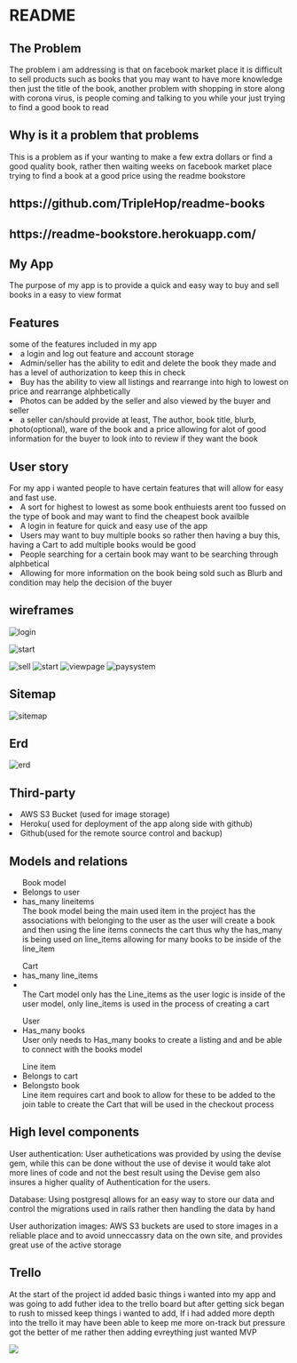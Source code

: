 # README
<h2>The Problem </h2>
The problem i am addressing is that on facebook market place it is difficult to sell products such as books that you may want to have more knowledge then just the title  of the book, another problem with shopping in store along with corona virus, is people coming and talking to you while your just trying to find a good book to read



<h2>Why is it a problem that problems</h2>
This is a problem as if your wanting to make a few extra dollars or find a good quality book, rather then waiting weeks on facebook market place trying to find a book at a good price using the readme bookstore 

<h2>https://github.com/TripleHop/readme-books</h2>
<h2>https://readme-bookstore.herokuapp.com/</h2>
<h2>My App</h2>
The purpose of my app is to provide a quick and easy way to buy and sell books in a easy to view format
<h2>Features</h2>
some of the features included in my app 
<li>a login and log out feature and account storage</li>
<li> Admin/seller has the ability to edit and delete the book they made and has a level of authorization to keep this in check </li>
<li>Buy has the ability to view all listings and rearrange into high to lowest on price and rearrange alphbetically</li>
<li>Photos can be added by the seller and also viewed by the buyer and seller </li>
<li>a seller can/should provide at least, The author, book title, blurb, photo(optional), ware of the book and a price allowing for alot of good information for the buyer to look into to review if they want the book</li>
<h2>User story</h2>
For my app i wanted people to have certain features that will allow for easy and fast use.
<li>A sort for highest to lowest as some book enthuiests arent too fussed on the type of book and may want to find the cheapest book availble</li>
<li>A login in feature for quick and easy use of the app</li>
<li>Users may want to buy multiple books so rather then having a buy this, having a Cart to add multiple books would be good</li>
<li>People searching for a certain book may want to be searching through alphbetical</li>
<li>Allowing for more information on the book being sold such as Blurb and condition may help the decision of the buyer</li>
<h2>wireframes</h2>

![login](photo/login.png)

![start](photo/startpage.png)

![sell](photo/sellbook.png)
![start](photo/startpage.png)
![viewpage](photo/viewpage.png)
![paysystem](photo/paysystem.png)

<h2>Sitemap</h2>

![sitemap](photo/sitemap.png)
<h2>Erd</h2>

![erd](photo/erb.png)
<h2>Third-party</h2>
<li>AWS S3 Bucket (used for image storage)</li>
<li>Heroku( used for deployment of the app along side with github)</li>
<li>Github(used for the remote source control and backup)</li>
<h2>Models and relations </h2>
<ul>Book model
<li> Belongs to user </li>
<li> has_many lineitems</li>
The book model being the main used item in the project has the associations with belonging to the user as the user will create a book and then using the line items connects the cart thus why the has_many is being used on line_items allowing for many books to be inside of the line_item
</ul>


<ul> Cart
<li>has_many line_items</li>
<li></li>
The Cart model only has the Line_items as the user logic is inside of the user model, only line_items is used in the process of creating a cart</ul>
<ul> User
<li>Has_many books</li>
User only needs to Has_many books to create a listing and and be able to connect with the books model
</ul>

<ul> Line item
<li>Belongs to cart</li>
<li> Belongsto book</li>
Line item requires cart and book to allow for these to be added to the join table to create the Cart that will be used in the checkout process
</ul>
<h2>High level components </h2>
User authentication: User authetications was provided by using the devise gem, while this can be done without the use of devise it would take alot more lines of code and not the best result using the Devise gem also insures a higher quality of Authentication for the users.

Database: Using postgresql allows for an easy way to store our data and control the migrations used in rails rather then handling the data by hand

User authorization
images: AWS S3 buckets are used to store images in a reliable place and to avoid unneccassry data on the own site, and provides great use of the active storage







<h2>Trello </h2>
At the start of the project id added basic things i wanted into my app and was going to add futher idea to the trello board but after getting sick began to rush to missed keep things i wanted to add, If i had added more depth into the trello it may have been able to keep me more on-track but pressure got the better of me rather then adding evreything just wanted MVP

![](photo/trello.png)





<!-- This README would normally document whatever steps are necessary to get the
application up and running.

Things you may want to cover:

* Ruby version

* System dependencies

* Configuration

* Database creation

* Database initialization

* How to run the test suite

* Services (job queues, cache servers, search engines, etc.)

* Deployment instructions

* ... -->
